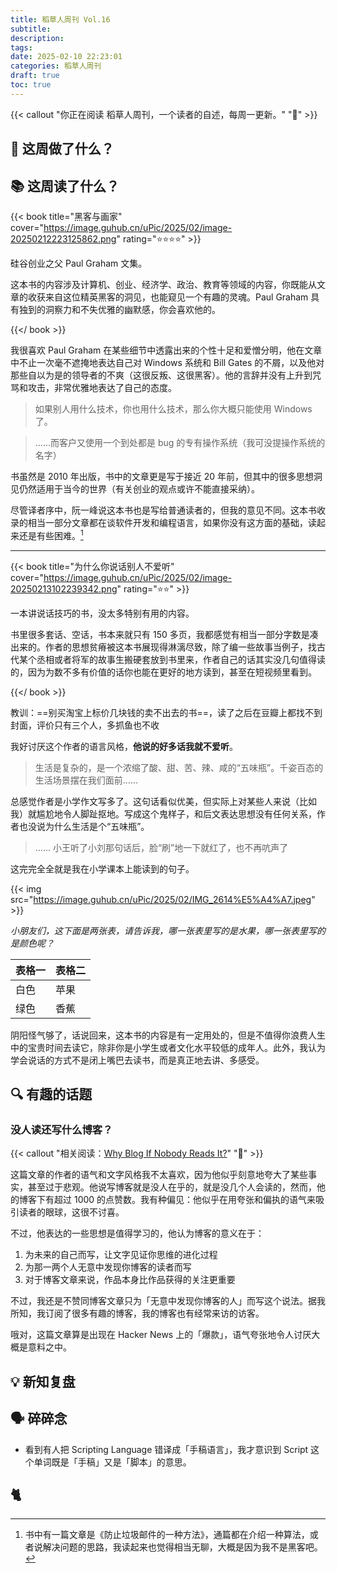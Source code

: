 ```yaml
---
title: 稻草人周刊 Vol.16
subtitle: 
description: 
tags:
date: 2025-02-10 22:23:01
categories: 稻草人周刊
draft: true
toc: true
---
```


{{< callout "你正在阅读 稻草人周刊，一个读者的自述，每周一更新。" "🔖" >}}

## 🏃 这周做了什么？

## 📚 这周读了什么？

{{< book title="黑客与画家" cover="https://image.guhub.cn/uPic/2025/02/image-20250212223125862.png" rating="⭐️⭐️⭐️⭐️" >}}

硅谷创业之父 Paul Graham 文集。

这本书的内容涉及计算机、创业、经济学、政治、教育等领域的内容，你既能从文章的收获来自这位精英黑客的洞见，也能窥见一个有趣的灵魂。Paul Graham 具有独到的洞察力和不失优雅的幽默感，你会喜欢他的。

{{</ book >}}

我很喜欢 Paul Graham 在某些细节中透露出来的个性十足和爱憎分明，他在文章中不止一次毫不遮掩地表达自己对 Windows 系统和 Bill Gates 的不屑，以及他对那些自以为是的领导者的不爽（这很反叛、这很黑客）。他的言辞并没有上升到咒骂和攻击，非常优雅地表达了自己的态度。

> 如果别人用什么技术，你也用什么技术，那么你大概只能使用 Windows 了。

> ……而客户又使用一个到处都是 bug 的专有操作系统（我可没提操作系统的名字）

书虽然是 2010 年出版，书中的文章更是写于接近 20 年前，但其中的很多思想洞见仍然适用于当今的世界（有关创业的观点或许不能直接采纳）。

尽管译者序中，阮一峰说这本书也是写给普通读者的，但我的意见不同。这本书收录的相当一部分文章都在谈软件开发和编程语言，如果你没有这方面的基础，读起来还是有些困难。[^1]

---

{{< book title="为什么你说话别人不爱听" cover="https://image.guhub.cn/uPic/2025/02/image-20250213102239342.png" rating="⭐️⭐️" >}}

一本讲说话技巧的书，没太多特别有用的内容。

书里很多套话、空话，书本来就只有 150 多页，我都感觉有相当一部分字数是凑出来的。作者的思想贫瘠被这本书展现得淋漓尽致，除了编一些故事当例子，找古代某个丞相或者将军的故事生搬硬套放到书里来，作者自己的话其实没几句值得读的，因为为数不多有价值的话你也能在更好的地方读到，甚至在短视频里看到。

{{</ book >}}

教训：==别买淘宝上标价几块钱的卖不出去的书==，读了之后在豆瓣上都找不到封面，评价只有三个人，多抓鱼也不收

我好讨厌这个作者的语言风格，**他说的好多话我就不爱听**。

> 生活是复杂的，是一个浓缩了酸、甜、苦、辣、咸的“五味瓶”。千姿百态的生活场景摆在我们面前……

总感觉作者是小学作文写多了。这句话看似优美，但实际上对某些人来说（比如我）就尴尬地令人脚趾抠地。写成这个鬼样子，和后文表达思想没有任何关系，作者也没说为什么生活是个“五味瓶”。

> …… 小王听了小刘那句话后，脸“刷”地一下就红了，也不再吭声了

这完完全全就是我在小学课本上能读到的句子。

{{< img src="https://image.guhub.cn/uPic/2025/02/IMG_2614%E5%A4%A7.jpeg" >}}

*小朋友们，这下面是两张表，请告诉我，哪一张表里写的是水果，哪一张表里写的是颜色呢？*

| 表格一 | 表格二 |
| ------ | ------ |
| 白色   | 苹果   |
| 绿色   | 香蕉   |

阴阳怪气够了，话说回来，这本书的内容是有一定用处的，但是不值得你浪费人生中的宝贵时间去读它，除非你是小学生或者文化水平较低的成年人。此外，我认为学会说话的方式不是闭上嘴巴去读书，而是真正地去讲、多感受。

## 🔍 有趣的话题

### 没人读还写什么博客？

{{< callout "相关阅读：[Why Blog If Nobody Reads It?](https://andysblog.uk/why-blog-if-nobody-reads-it/)" "📖" >}}

这篇文章的作者的语气和文字风格我不太喜欢，因为他似乎刻意地夸大了某些事实，甚至过于悲观。他说写博客就是没人在乎的，就是没几个人会读的，然而，他的博客下有超过 1000 的点赞数。我有种偏见：他似乎在用夸张和偏执的语气来吸引读者的眼球，这很不讨喜。

不过，他表达的一些思想是值得学习的，他认为博客的意义在于：

1. 为未来的自己而写，让文字见证你思维的进化过程
2. 为那一两个人无意中发现你博客的读者而写
3. 对于博客文章来说，作品本身比作品获得的关注更重要

不过，我还是不赞同博客文章只为「无意中发现你博客的人」而写这个说法。据我所知，我订阅了很多有趣的博客，我的博客也有经常来访的访客。

哦对，这篇文章算是出现在 Hacker News 上的「爆款」，语气夸张地令人讨厌大概是意料之中。

## 💡 新知复盘

## 🗣️ 碎碎念

- 看到有人把 Scripting Language 错译成「手稿语言」，我才意识到 Script 这个单词既是「手稿」又是「脚本」的意思。

## 🐈

[^1]: 书中有一篇文章是《防止垃圾邮件的一种方法》，通篇都在介绍一种算法，或者说解决问题的思路，我读起来也觉得相当无聊，大概是因为我不是黑客吧。